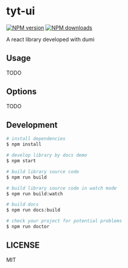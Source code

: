 # tyt-ui

[![NPM version](https://img.shields.io/npm/v/tyt-ui.svg?style=flat)](https://npmjs.org/package/tyt-ui)
[![NPM downloads](http://img.shields.io/npm/dm/tyt-ui.svg?style=flat)](https://npmjs.org/package/tyt-ui)

A react library developed with dumi

## Usage

TODO

## Options

TODO

## Development

```bash
# install dependencies
$ npm install

# develop library by docs demo
$ npm start

# build library source code
$ npm run build

# build library source code in watch mode
$ npm run build:watch

# build docs
$ npm run docs:build

# check your project for potential problems
$ npm run doctor
```

## LICENSE

MIT
